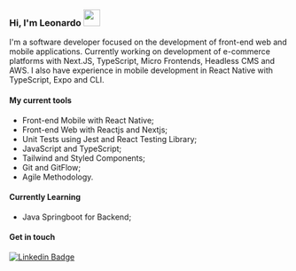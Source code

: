 ### Hi, I'm Leonardo <img src="https://media.giphy.com/media/hvRJCLFzcasrR4ia7z/giphy.gif" width="30" >

I'm a software developer focused on the development of front-end web and mobile applications. Currently working on development of e-commerce platforms with Next.JS, TypeScript, Micro Frontends, Headless CMS and AWS. 
I also have experience in mobile development in React Native with TypeScript, Expo and CLI.

#### My current tools 
- Front-end Mobile with React Native;
- Front-end Web with Reactjs and Nextjs;
- Unit Tests using Jest and React Testing Library;
- JavaScript and TypeScript;  
- Tailwind and Styled Components;
- Git and GitFlow;
- Agile Methodology. 

#### Currently Learning
- Java Springboot for Backend;

#### Get in touch

[![Linkedin Badge](https://img.shields.io/badge/-Linkedin-blue?style=flat-square&logo=Linkedin&logoColor=white&link=https://www.linkedin.com/in/leondavidtb)](https://www.linkedin.com/in/leondavidtb/)
